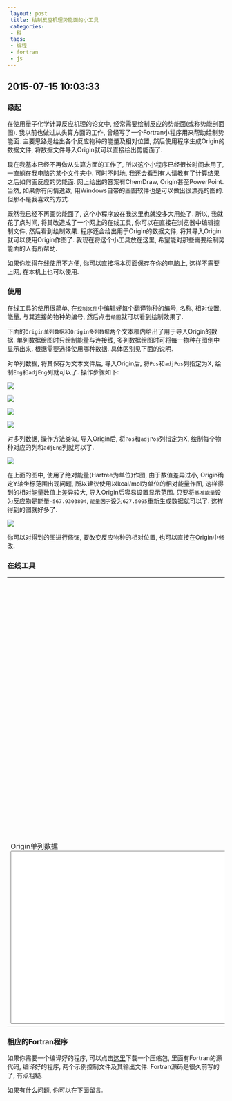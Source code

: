 ```yaml
---
 layout: post
 title: 绘制反应机理势能面的小工具
 categories:
 - 科
 tags:
 - 编程
 - fortran
 - js
---
```


## 2015-07-15 10:03:33

### 缘起

在使用量子化学计算反应机理的论文中, 经常需要绘制反应的势能面(或称势能剖面图).
我以前也做过从头算方面的工作, 曾经写了一个Fortran小程序用来帮助绘制势能面.
主要思路是给出各个反应物种的能量及相对位置, 然后使用程序生成Origin的数据文件, 将数据文件导入Origin就可以直接绘出势能面了.

现在我基本已经不再做从头算方面的工作了, 所以这个小程序已经很长时间未用了, 一直躺在我电脑的某个文件夹中.
可时不时地, 我还会看到有人请教有了计算结果之后如何画反应的势能面. 网上给出的答案有ChemDraw, Origin甚至PowerPoint.
当然, 如果你有闲情逸致, 用Windows自带的画图软件也是可以做出很漂亮的图的. 但那不是我喜欢的方式.

既然我已经不再画势能面了, 这个小程序放在我这里也就没多大用处了. 所以, 我就花了点时间, 将其改造成了一个网上的在线工具,
你可以在直接在浏览器中编辑控制文件, 然后看到绘制效果. 程序还会给出用于Origin的数据文件, 将其导入Origin就可以使用Origin作图了.
我现在将这个小工具放在这里, 希望能对那些需要绘制势能面的人有所帮助.

如果你觉得在线使用不方便, 你可以直接将本页面保存在你的电脑上, 这样不需要上网, 在本机上也可以使用.

### 使用

在线工具的使用很简单, 在`控制文件`中编辑好每个翻译物种的编号, 名称, 相对位置, 能量, 与其连接的物种的编号, 然后点击`绘图`就可以看到绘制效果了.

下面的`Origin单列数据`和`Origin多列数据`两个文本框内给出了用于导入Origin的数据.
单列数据绘图时只绘制能量与连接线, 多列数据绘图时可将每一物种在图例中显示出来.
根据需要选择使用哪种数据. 具体区别见下面的说明.

对单列数据, 将其保存为文本文件后, 导入Origin后, 将`Pos`和`adjPos`列指定为X, 绘制`Eng`和`adjEng`列就可以了.
操作步骤如下:

![](/pic/drawPES_1.png)

![](/pic/drawPES_2.png)

![](/pic/drawPES_3.png)

![](/pic/drawPES_4.png)

对多列数据, 操作方法类似, 导入Origin后, 将`Pos`和`adjPos`列指定为X, 绘制每个物种对应的列和`adjEng`列就可以了.

![](/pic/drawPES_5.png)

在上面的图中, 使用了绝对能量(Hartree为单位)作图, 由于数值差异过小, Origin确定Y轴坐标范围出现问题, 所以建议使用以kcal/mol为单位的相对能量作图,
这样得到的相对能量数值上差异较大, 导入Origin后容易设置显示范围.
只要将`基准能量`设为反应物是能量`-567.9303804`, `能量因子`设为`627.5095`重新生成数据就可以了. 这样得到的图就好多了.

![](/pic/drawPES_6.png)

你可以对得到的图进行修饰, 要改变反应物种的相对位置, 也可以直接在Origin中修改.

### 在线工具

<table>
<tr>
	<td><div id="echarts" style="height:600px; width:600px"></div></td>
	<td>控制文件(编号, 名称, 位置, 能量, 连接编号)<BR>
		<textarea id="input" style="width:600px; height:550px;"></textarea><BR>
		基准能量: <input type="text" id="subEng" value="0">
		能量因子: <input type="text" id="facEng" value="1">
		<input type="button" id="btn" value="绘图" onClick="plot()">
	</td>
</tr>
<tr>
	<td>Origin单列数据<BR><textarea id="singCol" style="width:600px; height:400px;"></textarea></td>
	<td>Origin多列数据<BR><textarea id="multCol" style="width:600px; height:400px;"></textarea></td>
</tr>
</table>

<script src="http://echarts.baidu.com/build/dist/echarts.js"></script>

<script>
var myChart, option
require.config({ paths: {echarts: 'http://echarts.baidu.com/build/dist'} });
require( ['echarts', 'echarts/chart/line'],
	function (ec) {
		myChart = ec.init(document.getElementById('echarts'));
		option = {
			title: { text: '反应势能面' },
			legend: { data:['相对能量'] },
			tooltip: {trigger:'axis'},
			toolbox: {
				show: true,
				feature: {
					mark: {show: true},
					dataZoom: {show: true},
					dataView: {show: true, readOnly: false},
					magicType: {show: true, type: ['bar','line']},
					restore: {show: true},
					saveAsImage: {show: true}
				}
			},
			dataZoom: { show: true, realtime: true, start: 0, end: 100 },
			xAxis: [ {type:'value', axisLine:{show: false}, axisLabel: {formatter: '{value}'}} ],
			yAxis: [ {type:'value', axisLabel: {formatter: '{value}'} } ],
			series: [
				{ name:'相对能量', type:'line', data: [ [0,0] ] }
			]
		};
		myChart.setOption(option);
	}
);

var $=function(id){return document.getElementById(id)};

$('input').value=
 "1   Rea     0   -567.9303804 2 5 8 11"
+"\n2   IM-1_1  1   -567.9351594 3"
+"\n3   TS-1    2   -567.9289591 4"
+"\n4   IM-1_61 3   -567.9852427  "
+"\n5   IM-2_1  1   -567.9365541 6"
+"\n6   TS-2    2   -567.9268951 7"
+"\n7   IM-2_61 3   -567.9480452 "
+"\n8   IM-3_61 1   -567.9364975 9"
+"\n9   TS-3    2   -567.9364548 10"
+"\n10  IM-3_1  3   -567.9568412 "
+"\n11  IM-4_1  1   -567.9309362 12"
+"\n12  TS-4    2   -567.920802  13"
+"\n13  IM-4_61 3   -567.94818 "

function plot() {
	$('btn').value='正在绘图...'

	var txt=$('input').value.replace(/^\s*\n*/,"").replace(/\s*\n*$/,"").replace(/\s+[\n|$]/g,"\n"),
		txt=txt.split("\n"),
		molNum=txt.length,
		subEng=$('subEng').value,
		facEng=$('facEng').value

	var i, j, idx, jdx, data, adjNum, eng, minEng=1E99, maxEng=-1E99,
		molIdx=[], molEng=[], molLab=[], minPos=[], maxPos=[], molAdj=[], txtEng=[], txtAdj=[]

	option.series=[]
	for(i=0; i<molNum; i++) {
		data=txt[i].split(/\s+/)
		idx=data[0]
		molIdx[i]=idx
		molLab[idx]=data[1]
		minPos[idx]=parseFloat(data[2])
		eng=(parseFloat(data[3])-subEng)*facEng
		molEng[idx]=eng
		molAdj[idx]=data.slice(4)
		maxPos[idx]=minPos[idx]+.5
		if(eng>maxEng) maxEng=eng
		if(eng<minEng) minEng=eng
		option.series.push({name: molLab[idx], type:'line', data: [ [minPos[idx],molEng[idx]],[maxPos[idx],molEng[idx]] ]})
	}
	option.yAxis[0].min=minEng
	option.yAxis[0].max=maxEng

	for(i=0; i<molNum; i++) {
		idx=molIdx[i]
		for(j=0; j<molAdj[idx].length; j++) {
			jdx=molAdj[idx][j]
			if(jdx) option.series.push({name: molLab[idx]+"-"+molLab[jdx], type:'line', itemStyle:{normal:{ lineStyle:{ color: '#000000' } }}, data: [ [maxPos[idx],molEng[idx]],[minPos[jdx],molEng[jdx]] ]})
		}
	}

	$('btn').value='绘图'

	for(i=0; i<molNum; i++) {
		idx=molIdx[i]
		txtEng[2*i-1] = molLab[idx]+','+minPos[idx]+','+molEng[idx]
		txtEng[2*i  ] = molLab[idx]+','+maxPos[idx]+','+molEng[idx]
	}

	adjNum=0
	for(i=0; i<molNum; i++) {
		idx=molIdx[i]
		for(j=0; j<molAdj[idx].length; j++) {
			jdx=molAdj[idx][j]
			txt = molLab[idx]+'->'+molLab[jdx]+','
			txtAdj[2*adjNum-1] = txt+maxPos[idx]+','+molEng[idx]
			txtAdj[2*adjNum  ] = txt+minPos[jdx]+','+molEng[jdx]
			adjNum++
		}
	}

	$('singCol').value=" "
		+"\n Lab,Pos,Eng,adjLab,adjPos,AdjEng"
		+"\n --,--,--,--,--,--"
		+"\n --,--,--,--,--,--"
		+"\n --,--,--,--,--,--"
		+"\n --,--,--,--,--,--"

	j=Math.min(molNum, adjNum)
	for(i=0; i<j; i++) {
		$('singCol').value +=
			 "\n"+txtEng[2*i-1]+","+txtAdj[2*i-1]
			+"\n"+txtEng[2*i  ]+","+txtAdj[2*i  ]
			+"\n--,--,--,--,--,--"
	}

	if(molNum>adjNum) {
		for(i=j; i<molNum; i++) {
			$('singCol').value +=
			 "\n"+txtEng[2*i-1]+",,,"
			+"\n"+txtEng[2*i  ]+",,,"
			+"\n--,--,--,--,--,--"
		}
	} else {
		for(i=j; i<adjNum; i++) {
			$('singCol').value +=
				 "\n,,,"+txtAdj[2*i-1]
				+"\n,,,"+txtAdj[2*i  ]
				+"\n--,--,--,--,--,--"
		}
	}

	var coma=[]
	i=molNum+10; while(i--) coma[i]=''

	txt = ''
	for(i=0; i<molNum; i++) { txt += molLab[molIdx[i]]+',' }
	$('multCol').value = "\nLab,Pos,"+txt+'Lab,adjPos,adjEng'

	txt="\n"+coma.slice(0, molNum+6)
	$('multCol').value += txt+txt+txt+txt

	for(i=0; i<molNum; i++) {
		idx=molIdx[i]
		txt=coma.slice(0,i+1)+molEng[idx]+coma.slice(0, molNum-i)
		txtEng[2*i-1] = molLab[idx]+','+minPos[idx]+","+txt
		txtEng[2*i  ] = molLab[idx]+','+maxPos[idx]+","+txt
	}

	txt="\n"+coma.slice(0, molNum+5)
	j=Math.min(molNum, adjNum)
	for(i=0; i<j; i++) {
		$('multCol').value +=
			 "\n"+txtEng[2*i-1]+","+txtAdj[2*i-1]
			+"\n"+txtEng[2*i  ]+","+txtAdj[2*i  ]
			+txt
	}

	if(molNum>adjNum) {
		for(i=j; i<molNum; i++) {
			$('multCol').value +=
				 "\n"+txtEng[2*i-1]+",,,"
				+"\n"+txtEng[2*i  ]+",,,"
				+"\n"+coma.slice(0, molNum+2)
		}
	} else {
		for(i=j; i<adjNum; i++) {
			$('multCol').value +=
				 txt+txtAdj[2*i-1]
				+txt+txtAdj[2*i  ]
				+txt
		}
	}

	require('echarts').init(document.getElementById('echarts')).setOption(option);
	myChart.setOption(option);
}
</script>

### 相应的Fortran程序

如果你需要一个编译好的程序, 可以点击[这里](/Prog/drawPES.zip)下载一个压缩包, 里面有Fortran的源代码, 编译好的程序, 两个示例控制文件及其输出文件.
Fortran源码是很久前写的了, 有点粗糙.

如果有什么问题, 你可以在下面留言.
